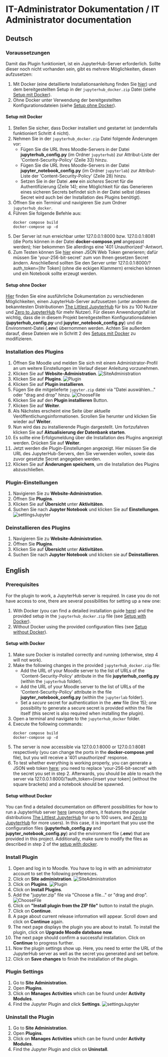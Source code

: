 # IT-Administrator Dokumentation / IT Administrator documentation

## Deutsch

### Voraussetzungen

Damit das Plugin funktioniert, ist ein JupyterHub-Server erforderlich. Sollte dieser noch nicht vorhanden sein, gibt es mehrere Möglichkeiten, diesen aufzusetzen:

1.  Mit Docker (eine detaillierte Installationsanleitung finden Sie [hier](https://docs.docker.com/engine/install/)) und dem bereitgestellten Setup in der `jupyterhub_docker.zip` Datei (siehe [Setup mit Docker](#mitDocker)).
2.  Ohne Docker unter Verwendung der bereitgestellten Konfigurationsdateien (siehe [Setup ohne Docker](#ohneDocker)).

#### <a name="mitDocker"></a>Setup mit Docker

1.  Stellen Sie sicher, dass Docker installiert und gestartet ist (andernfalls funktioniert Schritt 4 nicht).
2.  Nehmen Sie in der `jupyterhub_docker.zip` Datei folgende Änderungen vor:
    - Fügen Sie die URL Ihres Moodle-Servers in der Datei **jupyterhub_config.py** (im Ordner `jupyterhub`) zur Attribut-Liste der 'Content-Security-Policy' (Zeile 33) hinzu.
    - Fügen Sie die URL Ihres Moodle-Servers in der Datei **jupyter_notebook_config.py** (im Ordner `jupyterlab`) zur Attribut-Liste der 'Content-Security-Policy' (Zeile 28) hinzu.
    - Setzen Sie in der Datei **.env** ein _sicheres_ Secret für die Authentifizierung (Zeile 14); eine Möglichkeit für das Generieren eines sicheren Secrets befindet sich in der Datei selbst (dieses Secret wird auch bei der Installation des Plugins benötigt).
3.  Öffnen Sie ein Terminal und navigieren Sie zum Ordner `jupyterhub_docker`.
4.  Führen Sie folgende Befehle aus:
    ```shell
    docker compose build
    docker-compose up -d
    ```
5.  Der Server ist nun erreichbar unter 127.0.0.1:8000 bzw. 127.0.0.1:8081 (die Ports können in der Datei **docker-compose.yml** angepasst werden); hier bekommen Sie allerdings eine '401 Unauthorized'-Antwort.
6.  Zum Testen können Sie [hier](https://jwt.io/#debugger-io) einen JSON Web Token generieren; dafür müssen Sie 'your-256-bit-secret' zum von Ihnen gesetzen Secret ändern. Anschließend sollten Sie den Server unter 127.0.0.1:8000/?auth_token=[Ihr Token] (ohne die eckigen Klammern) erreichen können und ein Notebook sollte erzeugt werden.

#### <a name="ohneDocker"></a>Setup ohne Docker

[Hier](https://jupyterhub.readthedocs.io/en/stable/) finden Sie eine ausführliche Dokumentation zu verschiedenen Möglichkeiten, einen JupyterHub-Server aufzusetzen (unter anderem die bekanntesten Distributionen [The Littlest JupyterHub](https://tljh.jupyter.org/en/latest/) für bis zu 100 Nutzer und [Zero to JupyterHub](https://zero-to-jupyterhub.readthedocs.io/en/latest/) für mehr Nutzer). Für diesen Anwendungsfall ist wichtig, dass die in diesem Projekt bereitgestellten Konfigurationsdateien (**jupyterhub_config.py** und **jupyter_notebook_config.py**) und die Environment-Datei (**.env**) übernommen werden. Achten Sie außerdem darauf, diese Dateien wie in Schritt 2 des [Setups mit Docker](#mitDocker) zu modifizieren.

### Installation des Plugins

1.  Öffnen Sie Moodle und melden Sie sich mit einem Administrator-Profil an um weitere Einstellungen im Verlauf dieser Anleitung vorzunehmen.
2.  Klicken Sie auf **Website-Administration**.
    ![SiteAdministration](images/websiteAdministration.png)
3.  Klicken Sie auf **Plugins**.
    ![Plugin](images/pluginsDeutsch.png)
4.  Klicken Sie auf **Plugin installieren**.
5.  Fügen Sie die mitgelieferte `jupyter.zip` datei via "Datei auswählen..." oder "drag and drop" hinzu.
    ![ChooseFile](images/installierenVonPlugin.png)
6.  Klicken Sie auf den **Plugin installieren** Button.
7.  Klicken Sie auf **Weiter**.
8.  Als Nächstes erscheint eine Seite über aktuelle Veröffentlichungsinformationen. Scrollen Sie herunter und klicken Sie wieder auf **Weiter**.
9.  Nun wird das zu installierende Plugin dargestellt. Um fortzufahren klicken Sie auf **Aktualisierung der Datenbank starten**.
10. Es sollte eine Erfolgsmeldung über die Installation des Plugins angezeigt werden. Drücken Sie auf **Weiter**.
11. Jetzt werden die Plugin-Einstellungen angezeigt. Hier müssen Sie die URL des JupyterHub-Servers, den Sie verwenden wollen, sowie das zuvor gesetzte Secret angegeben werden.
12. Klicken Sie auf **Änderungen speichern**, um die Installation des Plugins abzuschließen.

### Plugin-Einstellungen

1.  Navigieren Sie zu **Website-Administration**.
2.  Öffnen Sie **Plugins**.
3.  Klicken Sie auf **Übersicht** unter **Aktivitäten**.
4.  Suchen Sie nach **Jupyter Notebook** und klicken Sie auf **Einstellungen**.
    ![settingsJupyter](images/einstellungen.png)

### Deinstallieren des Plugins

1.  Navigieren Sie zu **Website-Administration**.
2.  Öffnen Sie **Plugins**.
3.  Klicken Sie auf **Übersicht** unter **Aktivitäten**.
4.  Suchen Sie nach **Jupyter Notebook** und klicken sie auf **Deinstallieren**.

## English

### Prerequisites

For the plugin to work, a JupyterHub server is required. In case you do not have access to one, there are several possibilities for setting up a new one:

1.  With Docker (you can find a detailed installation guide [here](https://docs.docker.com/engine/install/)) and the provided setup in the `jupyterhub_docker.zip` file (see [Setup with Docker](#withDocker)).
2.  Without Docker using the provided configuration files (see [Setup without Docker](#withoutDocker)).

#### <a name="withDocker"></a>Setup with Docker

1.  Make sure Docker is installed correctly and running (otherwise, step 4 will not work).
2.  Make the following changes in the provided `jupyterhub_docker.zip` file:
    - Add the URL of your Moodle server to the list of URLs of the 'Content-Security-Policy' attribute in the file **jupyterhub_config.py** (within the `jupyterhub` folder).
    - Add the URL of your Moodle server to the list of URLs of the 'Content-Security-Policy' attribute in the file **jupyter_notebook_config.py** (within the `jupyterlab` folder).
    - Set a _secure_ secret for authentication in the **.env** file (line 15); one possibility to generate a secure secret is provided within the file itself (this secret is also required when installing the plugin).
3.  Open a terminal and navigate to the `jupyterhub_docker` folder.
4.  Execute the following commands:
    ```shell
    docker compose build
    docker-compose up -d
    ```
5.  The server is now accessible via 127.0.0.1:8000 or 127.0.0.1:8081 respectively (you can change the ports in the **docker-compose.yml** file), but you will receive a '401 unauthorized' response.
6.  To test whether everything is working properly, you can generate a JSON web token [here](https://jwt.io/#debugger-io); you need to replace 'your-256-bit-secret' with the secret you set in step 2. Afterwards, you should be able to reach the server via 127.0.0.1:8000/?auth_token=[insert your token] (without the square brackets) and a notebook should be spawned.

#### <a name="withoutDocker"></a>Setup without Docker

You can find a detailed documentation on different possibilities for how to run a JupyterHub server [here](https://jupyterhub.readthedocs.io/en/stable/) (among others, it features the popular distributions [The Littlest JupyterHub](https://tljh.jupyter.org/en/latest/) for up to 100 users, and [Zero to JupyterHub](https://zero-to-jupyterhub.readthedocs.io/en/latest/) for more users). In this case, it is important that you use the configuration files (**jupyterhub_config.py** and **jupyter_notebook_config.py**) and the environment file (**.env**) that are provided in this project. Additionally, make sure to modify the files as described in step 2 of the [setup with docker](#withDocker).

### Install Plugin

1.  Open and log in to Moodle. You have to log in with an administrator account to set the following preferences.
2.  Click on **Site administration**.
    ![SiteAdministration](images/siteAdmin.png)
3.  Click on **Plugins**.
    ![Plugin](images/plugin.png)
4.  Click on **Install Plugins**.
5.  Add the "jupyter.zip" file via "Choose a file..." or "drag and drop".
    ![ChooseFile](images/chooseFile.png)
6.  Click on **"Install plugin from the ZIP file"** button to install the plugin.
7.  Click on **Continue**.
8.  A page about current release information will appear. Scroll down and click on **Continue** again.
9.  The next page displays the plugin you are about to install. To install the plugin, click on **Upgrade Moodle datebase now**.
10. The next page should confirm a successful installation. Click on **Continue** to progress further.
11. Now the plugin settings show up. Here, you need to enter the URL of the JupyterHub server as well as the secret you generated and set before.
12. Click on **Save changes** to finish the installation of the plugin.

### Plugin Settings

1. Go to **Site Administration**.
2. Open **Plugins**.
3. Click on **Manages Activities** which can be found under **Activity Modules**.
4. Find the Jupyter Plugin and click **Settings**.
   ![settingsJupyter](images/settings.png)

### Uninstall the Plugin

1. Go to **Site Administration**.
2. Open **Plugins**.
3. Click on **Manages Activities** which can be found under **Activity Modules**.
4. Find the Jupyter Plugin and click on **Uninstall**.
